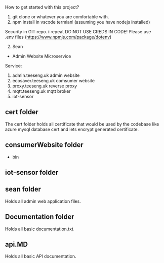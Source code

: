 How to get started with this project? 
1) git clone or whatever you are comfortable with. 
2) npm install in vscode termianl (assuming you have nodejs installed)

Security in GIT repo.
i repeat DO NOT USE CREDS IN CODE! Please use .env files (https://www.npmjs.com/package/dotenv)

2) Sean
* Admin Website Microservice

Service:
1) admin.teeseng.uk admin website
2) ecosaver.teeseng.uk comsumer website
3) proxy.teeseng.uk reverse proxy
4) mqtt.teeseng.uk mqtt broker
5) iot-sensor


## cert folder
The cert folder holds all certificate that would be used by the codebase like azure mysql database cert and lets encrypt generated certificate. 

## consumerWebsite folder
* bin  

## iot-sensor folder

## sean folder
Holds all admin web application files. 

## Documentation folder 
Holds all basic documentation.txt.

## api.MD 
Holds all basic API documentation. 

